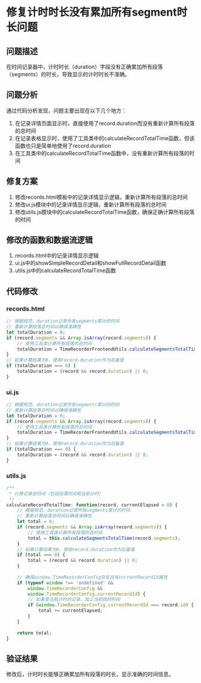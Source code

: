 # 修复计时时长没有累加所有segment时长问题

## 问题描述
在时间记录器中，计时时长（duration）字段没有正确累加所有段落（segments）的时长，导致显示的计时时长不准确。

## 问题分析
通过代码分析发现，问题主要出现在以下几个地方：
1. 在记录详情页面显示时，直接使用了record.duration而没有重新计算所有段落的总时间
2. 在记录表格显示时，使用了工具类中的calculateRecordTotalTime函数，但该函数也只是简单地使用了record.duration
3. 在工具类中的calculateRecordTotalTime函数中，没有重新计算所有段落的时间

## 修复方案
1. 修改records.html模板中的记录详情显示逻辑，重新计算所有段落的总时间
2. 修改ui.js模块中的记录详情显示逻辑，重新计算所有段落的总时间
3. 修改utils.js模块中的calculateRecordTotalTime函数，确保正确计算所有段落的时间

## 修改的函数和数据流逻辑
1. records.html中的记录详情显示逻辑
2. ui.js中的showSimpleRecordDetail和showFullRecordDetail函数
3. utils.js中的calculateRecordTotalTime函数

## 代码修改
### records.html
```javascript
// 根据规范，duration记录所有segments累计的时间
// 重新计算段落总时间以确保准确性
let totalDuration = 0;
if (record.segments && Array.isArray(record.segments)) {
    // 使用工具类计算所有段落的总时间
    totalDuration = TimeRecorderFrontendUtils.calculateSegmentsTotalTime(record.segments);
}
// 如果计算结果为0，使用record.duration作为后备值
if (totalDuration === 0) {
    totalDuration = (record && record.duration) || 0;
}
```

### ui.js
```javascript
// 根据规范，duration记录所有segments累计的时间
// 重新计算段落总时间以确保准确性
let totalDuration = 0;
if (record.segments && Array.isArray(record.segments)) {
    // 使用工具类计算所有段落的总时间
    totalDuration = TimeRecorderFrontendUtils.calculateSegmentsTotalTime(record.segments);
}
// 如果计算结果为0，使用record.duration作为后备值
if (totalDuration === 0) {
    totalDuration = (record && record.duration) || 0;
}
```

### utils.js
```javascript
/**
 * 计算记录总时间（包括段落时间和当前计时）
 */
calculateRecordTotalTime: function(record, currentElapsed = 0) {
    // 根据规范，duration记录所有segments累计的时间
    // 重新计算段落总时间以确保准确性
    let total = 0;
    if (record.segments && Array.isArray(record.segments)) {
        // 使用工具类计算所有段落的总时间
        total = this.calculateSegmentsTotalTime(record.segments);
    }
    // 如果计算结果为0，使用record.duration作为后备值
    if (total === 0) {
        total = (record && record.duration) || 0;
    }
    
    // 确保window.TimeRecorderConfig存在且有currentRecordId属性
    if (typeof window !== 'undefined' && 
        window.TimeRecorderConfig && 
        window.TimeRecorderConfig.currentRecordId) {
        // 如果是当前计时的记录，加上当前段的时间
        if (window.TimeRecorderConfig.currentRecordId === record.id) {
            total += currentElapsed;
        }
    }
    
    return total;
}
```

## 验证结果
修改后，计时时长能够正确累加所有段落的时长，显示准确的时间信息。